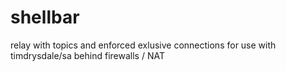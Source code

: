 # shellbar
relay with topics and enforced exlusive connections for use with timdrysdale/sa behind firewalls / NAT 
